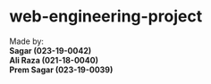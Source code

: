 # web-engineering-project
Made by:  
**Sagar (023-19-0042)**  
**Ali Raza (021-18-0040)**  
**Prem Sagar (023-19-0039)**  